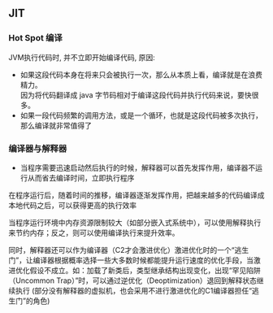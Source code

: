 ## JIT

### Hot Spot 编译

JVM执行代码时, 并不立即开始编译代码, 原因:  
- 如果这段代码本身在将来只会被执行一次，那么从本质上看，编译就是在浪费精力。  
因为将代码翻译成 java 字节码相对于编译这段代码并执行代码来说，要快很多。  
- 如果一段代码频繁的调用方法，或是一个循环，也就是这段代码被多次执行，那么编译就非常值得了  


### 编译器与解释器

- 当程序需要迅速启动然后执行的时候，解释器可以首先发挥作用，编译器不运行从而省去编译时间，立即执行程序

在程序运行后，随着时间的推移，编译器逐渐发挥作用，把越来越多的代码编译成本地代码之后，可以获得更高的执行效率

当程序运行环境中内存资源限制较大（如部分嵌入式系统中），可以使用解释执行来节约内存；反之，则可以使用编译执行来提升效率。

同时，解释器还可以作为编译器（C2才会激进优化）激进优化时的一个“逃生门”，让编译器根据概率选择一些大多数时候都能提升运行速度的优化手段，当激进优化假设不成立。如：加载了新类后，类型继承结构出现变化，出现“罕见陷阱（Uncommon Trap）”时，可以通过逆优化（Deoptimization）退回到解释状态继续执行
(部分没有解释器的虚拟机，也会采用不进行激进优化的C1编译器担任“逃生门”的角色)
